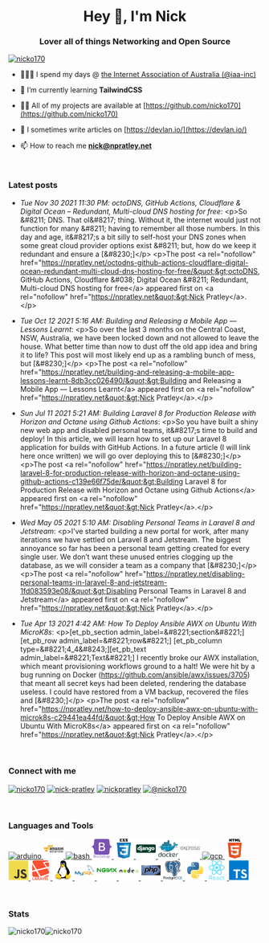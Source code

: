 <h1 align="center">Hey 👋, I'm Nick</h1>
<h3 align="center">Lover all of things Networking and Open Source</h3>

<p align="left"> <a href="https://twitter.com/nicko170" target="blank"><img src="https://img.shields.io/twitter/follow/nicko170?logo=twitter&style=for-the-badge" alt="nicko170" /></a> </p>

- 👨🏻‍💻 I spend my days @ [the Internet Association of Australia (@iaa-inc)](https://www.internet.asn.au/)

- 🌱 I’m currently learning **TailwindCSS**

- 👨‍💻 All of my projects are available at [https://github.com/nicko170](https://github.com/nicko170)

- 📝 I sometimes write articles on [https://devlan.io/](https://devlan.io/)

- 📫 How to reach me **nick@npratley.net**
<br>
  
### Latest posts
<!-- BLOG-POST-LIST:START -->
- *Tue Nov 30 2021 11:30 PM: octoDNS, GitHub Actions, Cloudflare &amp; Digital Ocean – Redundant, Multi-cloud DNS  hosting for free*: &lt;p&gt;So &amp;#8211; DNS. That ol&amp;#8217; thing. Without it, the internet would just not function for many &amp;#8211; having to remember all those numbers. In this day and age, it&amp;#8217;s a bit silly to self-host your DNS zones when some great cloud provider options exist &amp;#8211; but, how do we keep it redundant and ensure a [&amp;#8230;]&lt;/p&gt;
&lt;p&gt;The post &lt;a rel=&quot;nofollow&quot; href=&quot;https://npratley.net/octodns-github-actions-cloudflare-digital-ocean-redundant-multi-cloud-dns-hosting-for-free/&quot;&gt;octoDNS, GitHub Actions, Cloudflare &amp;#038; Digital Ocean &amp;#8211; Redundant, Multi-cloud DNS  hosting for free&lt;/a&gt; appeared first on &lt;a rel=&quot;nofollow&quot; href=&quot;https://npratley.net&quot;&gt;Nick Pratley&lt;/a&gt;.&lt;/p&gt;
 
- *Tue Oct 12 2021 5:16 AM: Building and Releasing a Mobile App — Lessons Learnt*: &lt;p&gt;So over the last 3 months on the Central Coast, NSW, Australia, we have been locked down and not allowed to leave the house. What better time than now to dust off the old app idea and bring it to life? This post will most likely end up as a rambling bunch of mess, but [&amp;#8230;]&lt;/p&gt;
&lt;p&gt;The post &lt;a rel=&quot;nofollow&quot; href=&quot;https://npratley.net/building-and-releasing-a-mobile-app-lessons-learnt-8db3cc026490/&quot;&gt;Building and Releasing a Mobile App — Lessons Learnt&lt;/a&gt; appeared first on &lt;a rel=&quot;nofollow&quot; href=&quot;https://npratley.net&quot;&gt;Nick Pratley&lt;/a&gt;.&lt;/p&gt;
 
- *Sun Jul 11 2021 5:21 AM: Building Laravel 8 for Production Release with Horizon and Octane using Github Actions*: &lt;p&gt;So you have built a shiny new web app and disabled personal teams, it&amp;#8217;s time to build and deploy! In this article, we will learn how to set up our Laravel 8 application for builds with GitHub Actions. In a future article &lpar;I will link here once written&rpar; we will go over deploying this to [&amp;#8230;]&lt;/p&gt;
&lt;p&gt;The post &lt;a rel=&quot;nofollow&quot; href=&quot;https://npratley.net/building-laravel-8-for-production-release-with-horizon-and-octane-using-github-actions-c139e66f75de/&quot;&gt;Building Laravel 8 for Production Release with Horizon and Octane using Github Actions&lt;/a&gt; appeared first on &lt;a rel=&quot;nofollow&quot; href=&quot;https://npratley.net&quot;&gt;Nick Pratley&lt;/a&gt;.&lt;/p&gt;
 
- *Wed May 05 2021 5:10 AM: Disabling Personal Teams in Laravel 8 and Jetstream*: &lt;p&gt;I’ve started building a new portal for work, after many iterations we have settled on Laravel 8 and Jetstream. The biggest annoyance so far has been a personal team getting created for every single user. We don’t want these unused entries clogging up the database, as we will consider a team as a company that [&amp;#8230;]&lt;/p&gt;
&lt;p&gt;The post &lt;a rel=&quot;nofollow&quot; href=&quot;https://npratley.net/disabling-personal-teams-in-laravel-8-and-jetstream-1fd083593e08/&quot;&gt;Disabling Personal Teams in Laravel 8 and Jetstream&lt;/a&gt; appeared first on &lt;a rel=&quot;nofollow&quot; href=&quot;https://npratley.net&quot;&gt;Nick Pratley&lt;/a&gt;.&lt;/p&gt;
 
- *Tue Apr 13 2021 4:42 AM: How To Deploy Ansible AWX on Ubuntu With MicroK8s*: &lt;p&gt;[et_pb_section admin_label=&amp;#8221;section&amp;#8221;] [et_pb_row admin_label=&amp;#8221;row&amp;#8221;] [et_pb_column type=&amp;#8221;4_4&amp;#8243;][et_pb_text admin_label=&amp;#8221;Text&amp;#8221;] I recently broke our AWX installation, which meant provisioning workflows ground to a halt! We were hit by a bug running on Docker &lpar;https://github.com/ansible/awx/issues/3705&rpar; that meant all secret keys had been deleted, rendering the database useless. I could have restored from a VM backup, recovered the files and [&amp;#8230;]&lt;/p&gt;
&lt;p&gt;The post &lt;a rel=&quot;nofollow&quot; href=&quot;https://npratley.net/how-to-deploy-ansible-awx-on-ubuntu-with-microk8s-c29441ea44fd/&quot;&gt;How To Deploy Ansible AWX on Ubuntu With MicroK8s&lt;/a&gt; appeared first on &lt;a rel=&quot;nofollow&quot; href=&quot;https://npratley.net&quot;&gt;Nick Pratley&lt;/a&gt;.&lt;/p&gt;
 

<!-- BLOG-POST-LIST:END -->
<br>

### Connect with me
<p align="left">
<a href="https://twitter.com/nicko170" target="blank"><img align="center" src="https://raw.githubusercontent.com/rahuldkjain/github-profile-readme-generator/master/src/images/icons/Social/twitter.svg" alt="nicko170" height="30" width="40" /></a>
<a href="https://linkedin.com/in/nick-pratley" target="blank"><img align="center" src="https://raw.githubusercontent.com/rahuldkjain/github-profile-readme-generator/master/src/images/icons/Social/linked-in-alt.svg" alt="nick-pratley" height="30" width="40" /></a>
<a href="https://fb.com/nickpratley" target="blank"><img align="center" src="https://raw.githubusercontent.com/rahuldkjain/github-profile-readme-generator/master/src/images/icons/Social/facebook.svg" alt="nickpratley" height="30" width="40" /></a>
<a href="https://medium.com/@nicko170" target="blank"><img align="center" src="https://raw.githubusercontent.com/rahuldkjain/github-profile-readme-generator/master/src/images/icons/Social/medium.svg" alt="@nicko170" height="30" width="40" /></a>
</p>
<br>

### Languages and Tools
<p align="left"> <a href="https://www.arduino.cc/" target="_blank"> <img src="https://cdn.worldvectorlogo.com/logos/arduino-1.svg" alt="arduino" width="40" height="40"/> </a> <a href="https://aws.amazon.com" target="_blank"> <img src="https://raw.githubusercontent.com/devicons/devicon/master/icons/amazonwebservices/amazonwebservices-original-wordmark.svg" alt="aws" width="40" height="40"/> </a> <a href="https://www.gnu.org/software/bash/" target="_blank"> <img src="https://www.vectorlogo.zone/logos/gnu_bash/gnu_bash-icon.svg" alt="bash" width="40" height="40"/> </a> <a href="https://getbootstrap.com" target="_blank"> <img src="https://raw.githubusercontent.com/devicons/devicon/master/icons/bootstrap/bootstrap-plain-wordmark.svg" alt="bootstrap" width="40" height="40"/> </a> <a href="https://www.w3schools.com/css/" target="_blank"> <img src="https://raw.githubusercontent.com/devicons/devicon/master/icons/css3/css3-original-wordmark.svg" alt="css3" width="40" height="40"/> </a> <a href="https://www.djangoproject.com/" target="_blank"> <img src="https://raw.githubusercontent.com/devicons/devicon/master/icons/django/django-original.svg" alt="django" width="40" height="40"/> </a> <a href="https://www.docker.com/" target="_blank"> <img src="https://raw.githubusercontent.com/devicons/devicon/master/icons/docker/docker-original-wordmark.svg" alt="docker" width="40" height="40"/> </a> <a href="https://expressjs.com" target="_blank"> <img src="https://raw.githubusercontent.com/devicons/devicon/master/icons/express/express-original-wordmark.svg" alt="express" width="40" height="40"/> </a> <a href="https://cloud.google.com" target="_blank"> <img src="https://www.vectorlogo.zone/logos/google_cloud/google_cloud-icon.svg" alt="gcp" width="40" height="40"/> </a> <a href="https://www.w3.org/html/" target="_blank"> <img src="https://raw.githubusercontent.com/devicons/devicon/master/icons/html5/html5-original-wordmark.svg" alt="html5" width="40" height="40"/> </a> <a href="https://developer.mozilla.org/en-US/docs/Web/JavaScript" target="_blank"> <img src="https://raw.githubusercontent.com/devicons/devicon/master/icons/javascript/javascript-original.svg" alt="javascript" width="40" height="40"/> </a> <a href="https://laravel.com/" target="_blank"> <img src="https://raw.githubusercontent.com/devicons/devicon/master/icons/laravel/laravel-plain-wordmark.svg" alt="laravel" width="40" height="40"/> </a> <a href="https://www.linux.org/" target="_blank"> <img src="https://raw.githubusercontent.com/devicons/devicon/master/icons/linux/linux-original.svg" alt="linux" width="40" height="40"/> </a> <a href="https://www.mysql.com/" target="_blank"> <img src="https://raw.githubusercontent.com/devicons/devicon/master/icons/mysql/mysql-original-wordmark.svg" alt="mysql" width="40" height="40"/> </a> <a href="https://www.nginx.com" target="_blank"> <img src="https://raw.githubusercontent.com/devicons/devicon/master/icons/nginx/nginx-original.svg" alt="nginx" width="40" height="40"/> </a> <a href="https://nodejs.org" target="_blank"> <img src="https://raw.githubusercontent.com/devicons/devicon/master/icons/nodejs/nodejs-original-wordmark.svg" alt="nodejs" width="40" height="40"/> </a> <a href="https://www.php.net" target="_blank"> <img src="https://raw.githubusercontent.com/devicons/devicon/master/icons/php/php-original.svg" alt="php" width="40" height="40"/> </a> <a href="https://www.postgresql.org" target="_blank"> <img src="https://raw.githubusercontent.com/devicons/devicon/master/icons/postgresql/postgresql-original-wordmark.svg" alt="postgresql" width="40" height="40"/> </a> <a href="https://www.python.org" target="_blank"> <img src="https://raw.githubusercontent.com/devicons/devicon/master/icons/python/python-original.svg" alt="python" width="40" height="40"/> </a> <a href="https://reactjs.org/" target="_blank"> <img src="https://raw.githubusercontent.com/devicons/devicon/master/icons/react/react-original-wordmark.svg" alt="react" width="40" height="40"/> </a> <a href="https://www.typescriptlang.org/" target="_blank"> <img src="https://raw.githubusercontent.com/devicons/devicon/master/icons/typescript/typescript-original.svg" alt="typescript" width="40" height="40"/> </a> </p>

<br/>

### Stats
<p><img align="left" src="https://github-readme-stats.vercel.app/api?username=nicko170&show_icons=true&locale=en" alt="nicko170" />&nbsp;<img align="left" src="https://github-readme-streak-stats.herokuapp.com/?user=nicko170&theme=default" alt="nicko170" /></p>

